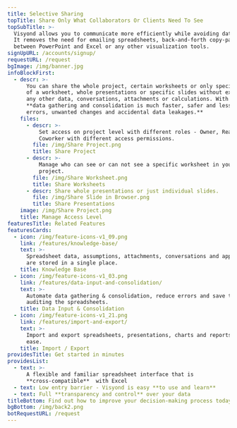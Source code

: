 ```yaml
---
title: Selective Sharing
topTitle: Share Only What Collaborators Or Clients Need To See
topSubTitle: >-
  Visyond allows you to communicate more efficiently while avoiding data leaks.
  It removes the need for emailing spreadsheets, back-and-forth copy-paste
  between PowerPoint and Excel or any other visualization tools. 
signUpURL: /accounts/signup/
requestURL: /request
bgImage: /img/banner.jpg
infoBlockFirst:
  - descr: >-
      You can share the whole project, certain worksheets or only specific parts
      of a worksheet, whole presentations or specific slides without exposing
      any other data, conversations, attachments or calculations. With this,
      **data gathering and consolidation is much faster, safer and less prone to
      errors, unwanted changes and accidental data leakages.**
    files:
      - descr: >-
          Set access on project level with different roles - Owner, Reader,
          Coworker with different access permissions.
        file: /img/Share Project.png
        title: Share Project
      - descr: >-
          Manage who can see or can not see a specific worksheet in your
          project.
        file: /img/Share Worksheet.png
        title: Share Worksheets
      - descr: Share whole presentations or just individual slides.
        file: /img/Share Slide in Browser.png
        title: Share Presentations
    image: /img/Share Project.png
    title: Manage Access Level
featuresTitle: Related Features
featuresCards:
  - icon: /img/feature-icons-v1_09.png
    link: /features/knowledge-base/
    text: >-
      Spreadsheet data, assumptions, attachments, conversations and approvals
      are stored in a single place.
    title: Knowledge Base
  - icon: /img/feature-icons-v1_03.png
    link: /features/data-input-and-consolidation/
    text: >-
      Automate data gathering & consolidation, reduce errors and save time
      auditing the spreadsheets.
    title: Data Input & Consolidation
  - icon: /img/feature-icons-v1_21.png
    link: /features/import-and-export/
    text: >-
      Import and export spreadsheets, presentations, charts and reports with
      ease.
    title: Import / Export
providesTitle: Get started in minutes
providesList:
  - text: >-
      A flexible and familiar spreadsheet interface that is
      **cross-compatible**  with Excel
  - text: Low entry barrier - Visyond is easy **to use and learn**
  - text: Full **transparency and control** over your data
titleBottom: Find out how to improve your decision-making process today
bgBottom: /img/back2.png
botRequestURL: /request
---
```


